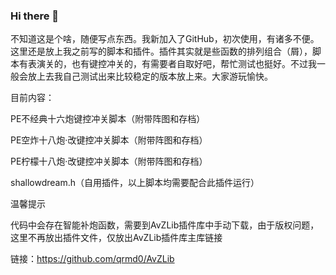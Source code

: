 ### Hi there 👋

<!--
**ShallowDream0/ShallowDream0** is a ✨ _special_ ✨ repository because its `README.md` (this file) appears on your GitHub profile.

Here are some ideas to get you started:

- 🔭 I’m currently working on ...
- 🌱 I’m currently learning ...
- 👯 I’m looking to collaborate on ...
- 🤔 I’m looking for help with ...
- 💬 Ask me about ...
- 📫 How to reach me: ...
- 😄 Pronouns: ...
- ⚡ Fun fact: ...
-->

不知道这是个啥，随便写点东西。我新加入了GitHub，初次使用，有诸多不便。这里还是放上我之前写的脚本和插件。插件其实就是些函数的排列组合（屑），脚本有表演关的，也有键控冲关的，有需要者自取好吧，帮忙测试也挺好。不过我一般会放上去我自己测试出来比较稳定的版本放上来。大家游玩愉快。

目前内容：

PE不经典十六炮键控冲关脚本（附带阵图和存档）

PE空炸十八炮·改键控冲关脚本（附带阵图和存档）

PE柠檬十八炮·改键控冲关脚本（附带阵图和存档）

shallowdream.h（自用插件，以上脚本均需要配合此插件运行）

温馨提示

代码中会存在智能补炮函数，需要到AvZLib插件库中手动下载，由于版权问题，这里不再放出插件文件，仅放出AvZLib插件库主库链接

链接：https://github.com/qrmd0/AvZLib
